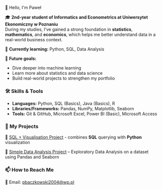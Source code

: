 👋 Hello, I'm Paweł

🎓 **2nd-year student of Informatics and Econometrics at Uniwersytet Ekonomiczny w Poznaniu**  
During my studies, I’ve gained a strong foundation in **statistics**, **mathematics**, and **economics**, which helps me better understand data in a real-world business context.  

🌱 **Currently learning:** Python, SQL, Data Analysis  

🚀 **Future goals:**  
- Dive deeper into machine learning  
- Learn more about statistics and data science  
- Build real-world projects to strengthen my portfolio  

### 🛠️ **Skills & Tools**  
- **Languages:** Python, SQL (Basics), Java (Basics), R  
- **Libraries/Frameworks:** Pandas, NumPy, Matplotlib, Seaborn  
- **Tools:** Git & GitHub, Microsoft Excel, Power BI (Basic), Microsoft Access  

### 📂 **My Projects**  
🔹 [SQL + Visualisation Project](https://github.com/Paba1/SQL-Pandas) - combines **SQL** querying with **Python** visualization

🔹 [Simple Data Analysis Project](https://github.com/Paba1/Data-Science-Case-Study) – Exploratory Data Analysis on a dataset using Pandas and Seaborn  



### 📫 **How to Reach Me** 
📧 Email: pbaczkowski2004@wp.pl


<!---
Paba1/Paba1 is a ✨ special ✨ repository because its `README.md` (this file) appears on your GitHub profile.
You can click the Preview link to take a look at your changes.
--->
